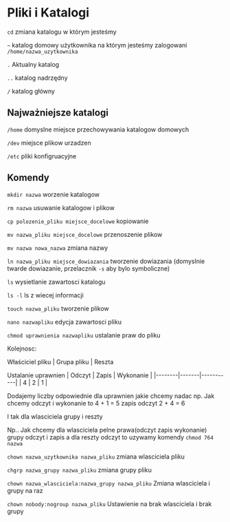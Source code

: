 # Pliki i Katalogi

`cd` zmiana katalogu w którym jesteśmy

`~` katalog domowy użytkownika na którym jesteśmy zalogowani `/home/nazwa_uzytkownika`

`.` Aktualny katalog

`..` katalog nadrzędny

`/` katalog główny

## Najważniejsze katalogi

`/home` domyslne miejsce przechowywania katalogow domowych

`/dev` miejsce plikow urzadzen

`/etc` pliki konfigruacyjne

## Komendy

`mkdir nazwa` worzenie katalogow

`rm nazwa` usuwanie katalogow i plikow

`cp polozenie_pliku miejsce_docelowe` kopiowanie

`mv nazwa_pliku miejsce_docelowe` przenoszenie plikow

`mv nazwa nowa_nazwa` zmiana nazwy

`ln nazwa_pliku miejsce_dowiazania` tworzenie dowiazania (domyslnie twarde dowiazanie, przelacznik `-s` aby bylo symboliczne) 

`ls` wysietlanie zawartosci katalogu 

`ls -l` ls z wiecej informacji

`touch nazwa_pliku` tworzenie plikow

`nano nazwapliku` edycja zawartosci pliku

`chmod uprawnienia nazwapliku` ustalanie praw do pliku

Kolejnosc:

Właściciel pliku | Grupa pliku | Reszta

Ustalanie uprawnien 
| Odczyt | Zapis | Wykonanie |
|--------|-------|-----------|
| 4      | 2     | 1         |

Dodajemy liczby odpowiednie dla uprawnien jakie chcemy nadac np. Jak chcemy odczyt i wykonanie to 4 + 1 = 5  zapis odczyt 2 + 4 = 6

I tak dla wlasciciela grupy i reszty

Np.. Jak chcemy dla wlasciciela pelne prawa(odczyt zapis wykonanie) grupy odczyt i zapis a dla reszty odczyt to uzywamy komendy `chmod 764 nazwa`

`chown nazwa_uzytkownika nazwa_pliku` zmiana wlasciciela pliku

`chgrp nazwa_grupy nazwa_pliku` zmiana grupy pliku

`chown nazwa_wlasciciela:nazwa_grupy nazwa_pliku` Zmiana wlasciciela i grupy na raz 

`chown nobody:nogroup nazwa_pliku` Ustawienie na brak wlasciciela i brak grupy
